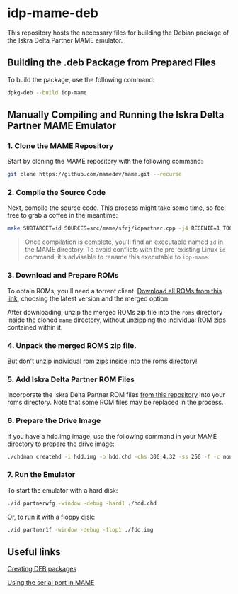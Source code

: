 # idp-mame-deb

This repository hosts the necessary files for building the Debian package of the Iskra Delta Partner MAME emulator.

## Building the .deb Package from Prepared Files

To build the package, use the following command:

~~~bash
dpkg-deb --build idp-mame
~~~

## Manually Compiling and Running the Iskra Delta Partner MAME Emulator

### 1. Clone the MAME Repository

Start by cloning the MAME repository with the following command:

~~~bash
git clone https://github.com/mamedev/mame.git --recurse
~~~

### 2. Compile the Source Code

Next, compile the source code. This process might take some time, so feel free to grab a coffee in the meantime:

~~~bash
make SUBTARGET=id SOURCES=src/mame/sfrj/idpartner.cpp -j4 REGENIE=1 TOOLS=1
~~~

 > Once compilation is complete, you'll find an executable named `id` in the MAME directory. To avoid conflicts with the pre-existing Linux `id` command, it's advisable to rename this executable to `idp-mame`.

### 3. Download and Prepare ROMs

To obtain ROMs, you'll need a torrent client. [Download all ROMs from this link](https://pleasuredome.github.io/pleasuredome/mame/index.html), choosing the latest version and the merged option.

After downloading, unzip the merged ROMs zip file into the `roms` directory inside the cloned `mame` directory, without unzipping the individual ROM zips contained within it.

### 4. Unpack the merged ROMS zip file. 

But don't unzip individual rom zips inside into the roms directory!

### 5. Add Iskra Delta Partner ROM Files

Incorporate the Iskra Delta Partner ROM files [from this repository](usr/share/idp-mame/roms) into your roms directory. Note that some ROM files may be replaced in the process.

### 6. Prepare the Drive Image

If you have a hdd.img image, use the following command in your MAME directory to prepare the drive image:
~~~bash
./chdman createhd -i hdd.img -o hdd.chd -chs 306,4,32 -ss 256 -f -c none
~~~

### 7. Run the Emulator

To start the emulator with a hard disk:

~~~bash
./id partnerwfg -window -debug -hard1 ./hdd.chd
~~~

Or, to run it with a floppy disk:

~~~bash
./id partner1f -window -debug -flop1 ./fdd.img
~~~
 

## Useful links

[Creating DEB packages](https://www.iodigital.com/en/history/intracto/creating-debianubuntu-deb-packages)

[Using the serial port in MAME](https://tlindner.macmess.org/?page_id=659)